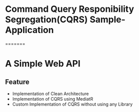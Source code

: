 # Command Query Responibility Segregation(CQRS) Sample-Application
=======

# A Simple Web API 


## Feature
* Implementation of Clean Architecture 
* Implementation of  CQRS using MediatR
* Custom Implementation of  CQRS without using any Library

